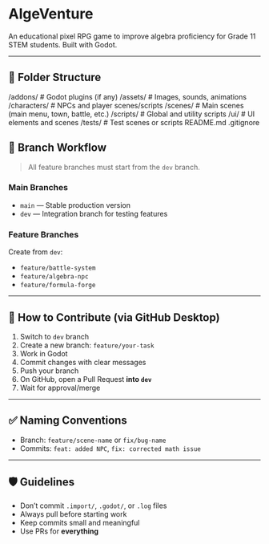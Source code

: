# AlgeVenture

An educational pixel RPG game to improve algebra proficiency for Grade 11 STEM students. Built with Godot.

---

## 📂 Folder Structure

/addons/ # Godot plugins (if any)
/assets/ # Images, sounds, animations
/characters/ # NPCs and player scenes/scripts
/scenes/ # Main scenes (main menu, town, battle, etc.)
/scripts/ # Global and utility scripts
/ui/ # UI elements and scenes
/tests/ # Test scenes or scripts
README.md
.gitignore

## 🌿 Branch Workflow

> All feature branches must start from the `dev` branch.

### Main Branches
- `main` — Stable production version
- `dev` — Integration branch for testing features

### Feature Branches
Create from `dev`:
- `feature/battle-system`
- `feature/algebra-npc`
- `feature/formula-forge`

---

## 🧪 How to Contribute (via GitHub Desktop)

1. Switch to `dev` branch
2. Create a new branch: `feature/your-task`
3. Work in Godot
4. Commit changes with clear messages
5. Push your branch
6. On GitHub, open a Pull Request **into `dev`**
7. Wait for approval/merge

---

## ✅ Naming Conventions

- Branch: `feature/scene-name` or `fix/bug-name`
- Commits: `feat: added NPC`, `fix: corrected math issue`

---

## 🛡️ Guidelines

- Don’t commit `.import/`, `.godot/`, or `.log` files
- Always pull before starting work
- Keep commits small and meaningful
- Use PRs for **everything**
